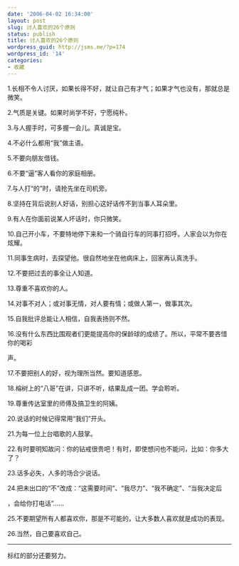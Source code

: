 ```yaml
---
date: '2006-04-02 16:34:00'
layout: post
slug: 讨人喜欢的26个原则
status: publish
title: 讨人喜欢的26个原则
wordpress_guid: http://jsms.me/?p=174
wordpress_id: '14'
categories:
- 收藏
---
```


1.长相不令人讨厌，如果长得不好，就让自己有才气；如果才气也没有，那就总是微笑。


2.气质是关键。如果时尚学不好，宁愿纯朴。


3.与人握手时，可多握一会儿。真诚是宝。


4.不必什么都用“我”做主语。


5.不要向朋友借钱。


6.不要“逼”客人看你的家庭相册。


7.与人打“的”时，请抢先坐在司机旁。


8.坚持在背后说别人好话，别担心这好话传不到当事人耳朵里。


9.有人在你面前说某人坏话时，你只微笑。


10.自己开小车，不要特地停下来和一个骑自行车的同事打招呼。人家会以为你在炫耀。


11.同事生病时，去探望他。很自然地坐在他病床上，回家再认真洗手。


12.不要把过去的事全让人知道。


13.尊重不喜欢你的人。


14.对事不对人；或对事无情，对人要有情；或做人第一，做事其次。


15.自我批评总能让人相信，自我表扬则不然。


16.没有什么东西比围观者们更能提高你的保龄球的成绩了。所以，平常不要吝惜你的喝彩


声。


17.不要把别人的好，视为理所当然。要知道感恩。


18.榕树上的“八哥”在讲，只讲不听，结果乱成一团。学会聆听。


19.尊重传达室里的师傅及搞卫生的阿姨。


20.说话的时候记得常用“我们”开头。


21.为每一位上台唱歌的人鼓掌。


22.有时要明知故问：你的钻戒很贵吧！有时，即使想问也不能问，比如：你多大了？


23.话多必失，人多的场合少说话。


24.把未出口的“不”改成：“这需要时间”、“我尽力”、“我不确定”、“当我决定后


，会给你打电话”……


25.不要期望所有人都喜欢你，那是不可能的，让大多数人喜欢就是成功的表现。


26.当然，自己要喜欢自己。





* * *




标红的部分还要努力。
